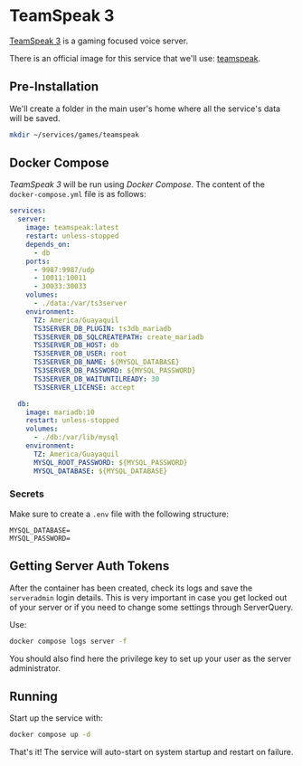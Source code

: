 # TeamSpeak 3

[TeamSpeak 3](https://www.teamspeak.com/en/) is a gaming focused voice server.

There is an official image for this service that we'll use: [teamspeak](https://hub.docker.com/_/teamspeak).

## Pre-Installation

We'll create a folder in the main user's home where all the service's data will be saved.

```bash
mkdir ~/services/games/teamspeak
```

## Docker Compose

*TeamSpeak 3* will be run using *Docker Compose*. The content of the `docker-compose.yml` file is as follows:

```yaml
services:
  server:
    image: teamspeak:latest
    restart: unless-stopped
    depends_on:
      - db
    ports:
      - 9987:9987/udp
      - 10011:10011
      - 30033:30033
    volumes:
      - ./data:/var/ts3server
    environment:
      TZ: America/Guayaquil
      TS3SERVER_DB_PLUGIN: ts3db_mariadb
      TS3SERVER_DB_SQLCREATEPATH: create_mariadb
      TS3SERVER_DB_HOST: db
      TS3SERVER_DB_USER: root
      TS3SERVER_DB_NAME: ${MYSQL_DATABASE}
      TS3SERVER_DB_PASSWORD: ${MYSQL_PASSWORD}
      TS3SERVER_DB_WAITUNTILREADY: 30
      TS3SERVER_LICENSE: accept

  db:
    image: mariadb:10
    restart: unless-stopped
    volumes:
      - ./db:/var/lib/mysql
    environment:
      TZ: America/Guayaquil
      MYSQL_ROOT_PASSWORD: ${MYSQL_PASSWORD}
      MYSQL_DATABASE: ${MYSQL_DATABASE}
```

### Secrets

Make sure to create a `.env` file with the following structure:

```text
MYSQL_DATABASE=
MYSQL_PASSWORD=
```

## Getting Server Auth Tokens

After the container has been created, check its logs and save the `serveradmin` login details. This is very important in case you get locked out of your server or if you need to change some settings through ServerQuery.

Use:

```bash
docker compose logs server -f
```

You should also find here the privilege key to set up your user as the server administrator.

## Running

Start up the service with:

```bash
docker compose up -d
```

That's it! The service will auto-start on system startup and restart on failure.
